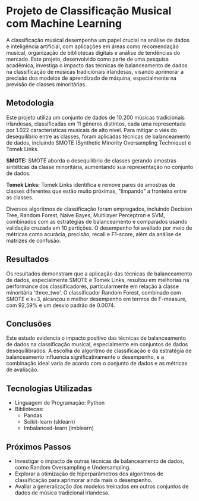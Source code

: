 # Projeto de Classificação Musical com Machine Learning
A classificação musical desempenha um papel crucial na análise de dados e inteligência artificial, com aplicações em áreas como recomendação musical, organização de bibliotecas digitais e análise de tendências do mercado. Este projeto, desenvolvido como parte de uma pesquisa acadêmica, investiga o impacto das técnicas de balanceamento de dados na classificação de músicas tradicionais irlandesas, visando aprimorar a precisão dos modelos de aprendizado de máquina, especialmente na previsão de classes minoritárias.

## Metodologia

Este projeto utiliza um conjunto de dados de 10.200 músicas tradicionais irlandesas, classificadas em 11 gêneros distintos, cada uma representada por 1.022 características musicais de alto nível. Para mitigar o viés do desequilíbrio entre as classes, foram aplicadas técnicas de balanceamento de dados, incluindo SMOTE (Synthetic Minority Oversampling Technique) e Tomek Links.

**SMOTE:** SMOTE aborda o desequilíbrio de classes gerando amostras sintéticas da classe minoritária, aumentando sua representação no conjunto de dados.

**Tomek Links:** Tomek Links identifica e remove pares de amostras de classes diferentes que estão muito próximas, "limpando" a fronteira entre as classes.

Diversos algoritmos de classificação foram empregados, incluindo Decision Tree, Random Forest, Naive Bayes, Multilayer Perceptron e SVM, combinados com as estratégias de balanceamento e comparados usando validação cruzada em 10 partições. O desempenho foi avaliado por meio de métricas como acurácia, precisão, recall e F1-score, além da análise de matrizes de confusão.

## Resultados

Os resultados demonstram que a aplicação das técnicas de balanceamento de dados, especialmente SMOTE e Tomek Links, resultou em melhorias na performance dos classificadores, particularmente em relação à classe minoritária 'three_two'. O classificador Random Forest, combinado com SMOTE e k=3, alcançou o melhor desempenho em termos de F-measure, com 92,59% e um desvio padrão de 0.0074.

## Conclusões

Este estudo evidencia o impacto positivo das técnicas de balanceamento de dados na classificação musical, especialmente em conjuntos de dados desequilibrados. A escolha do algoritmo de classificação e da estratégia de balanceamento influencia significativamente o desempenho, e a combinação ideal varia de acordo com o conjunto de dados e as métricas de avaliação.

## Tecnologias Utilizadas

* Linguagem de Programação: Python
* Bibliotecas:
    * Pandas
    * Scikit-learn (sklearn)
    * Imbalanced-learn (imblearn)

## Próximos Passos

* Investigar o impacto de outras técnicas de balanceamento de dados, como Random Oversampling e Undersampling.
* Explorar a otimização de hiperparâmetros dos algoritmos de classificação para aprimorar ainda mais o desempenho.
* Avaliar a generalização dos modelos treinados em outros conjuntos de dados de música tradicional irlandesa.
